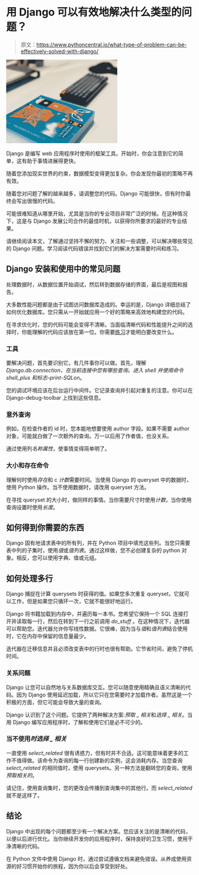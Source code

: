 # 用 Django 可以有效地解决什么类型的问题？

> 原文：<https://www.pythoncentral.io/what-type-of-problem-can-be-effectively-solved-with-django/>

[![django](img/9bfab033e5edde8cd5eb7647fcb35f84.png)](https://www.pythoncentral.io/wp-content/uploads/2022/11/faisal-g0RtZc1IBtU-unsplash.jpg)

Django 是编写 web 应用程序时使用的框架工具。开始时，你会注意到它的简单，这有助于事情进展得更快。

随着您添加现实世界的约束，数据模型变得更加复杂。你会发现你最初的策略不再有效。

随着您对问题了解的越来越多，请调整您的代码。Django 可能很快，但有时你最终会写出很慢的代码。

可能很难知道从哪里开始，尤其是当你的专业项目非常广泛的时候。在这种情况下，这是与 Django 发展公司合作的最佳时机，以获得你所要求的最好的专业结果。

请继续阅读本文，了解通过坚持不懈的努力、关注和一些调整，可以解决哪些常见的 Django 问题。学习阅读代码错误并找到它们的解决方案需要时间和练习。

## Django 安装和使用中的常见问题

处理数据时，从数据位置开始调试，然后转到数据存储的界面，最后是视图和报告。

大多数性能问题都是由于试图访问数据库造成的。幸运的是，Django 详细总结了如何优化数据库。您只需从一开始就应用一个好的策略来高效地构建您的代码。

在寻求优化时，您的代码可能会变得不清晰。当面临清晰代码和性能提升之间的选择时，你能理解的代码应该放在第一位。你需要[练习](https://www.pythoncentral.io/how-long-does-it-take-to-learn-python/)才能明白要改变什么。

### 工具

要解决问题，首先要识别它。有几件事你可以做。首先，理解 *Django.db.connection，*在当前连接中您有哪些查询。进入 shell 并使用命令 *shell_plus* 和标志*–print-SQL*on。

您的调试环境应该在后台运行中间件。它记录查询并引起对重复的注意。你可以在 Django-debug-toolbar 上找到这些信息。

### 意外查询

例如，在检查作者的 id 时，您本能地想要使用 author 字段。如果不需要 author 对象，可能就白做了一次额外的查询。万一以后用了作者值，也没关系。

通过使用列*名称属性*，使事情变得简单明了。

### 大小和存在命令

理解何时使用*存在*和 c *计数*需要时间。当使用 Django 的 queryset 中的数据时，使用 Python 操作。当不使用数据时，请改用 queryset 方法。

在寻找 queryset 的大小时，做同样的事情。当你需要尺寸时使用*计数*，当你使用查询设置时使用*长度*。

## 如何得到你需要的东西

Django 固有地请求表中的所有列，并在 Python 项目中填充这些列。当您只需要表中列的子集时，使用*值*或*值列表*。通过这样做，您不必创建复杂的 python 对象。相反，您可以使用字典、值或元组。

## 如何处理多行

Django 捕捉在计算 querysets 时获得的值。如果您多次重复 queryset，它就可以工作，但是如果您只循环一次，它就不能很好地运行。

Django 将书籍加载到内存中，并遍历每一本书。您希望它保持一个 SQL 连接打开并读取每一行，然后在转到下一行之前调用 *do_stuff* 。在这种情况下，迭代器可以帮助您。迭代器允许你写线性数据。它很棒，因为当与*值*和*值列表*结合使用时，它在内存中保留的信息量最少。

迭代器在迁移信息并且必须改变表中的行时也很有帮助。它节省时间，避免了停机时间。

### 关系问题

Django 让您可以自然地与关系数据库交互。您可以随意使用精确且语义清晰的代码。因为 Django 使用延迟加载，所以它只在您需要时才加载作者。虽然这是一个积极的方面，但它可能会导致大量的查询。

Django 认识到了这个问题。它提供了两种解决方案:*预取 _ 相关*和*选择 _ 相关*。当用 Django 编写应用程序时，了解和使用它们是必不可少的。

### 当不使用*时选择 _ 相关*

一直使用 *select_related* 很有诱惑力，但有时并不合适。这可能意味着更多的工作不值得做。该命令为查询的每一行创建新的实例，这会消耗内存。当您查询 *select_related* 的相同值时，使用 querysets。另一种方法是翻转您的查询，使用*预取相关的*。

请记住，使用查询集时，您的更改会传播到查询集中的其他行。而 *select_related* 就不是这样了。

## 结论

Django 中出现的每个问题都至少有一个解决方案。您应该关注的是清晰的代码，以便以后进行优化。当你继续开发你的应用程序时，保持良好的卫生习惯，使用干净清晰的代码。

在 Python 文件中使用 Django 时，通过尝试遵循文档来避免错误。从养成使用资源的好习惯开始你的旅程，因为你以后会享受到好处。